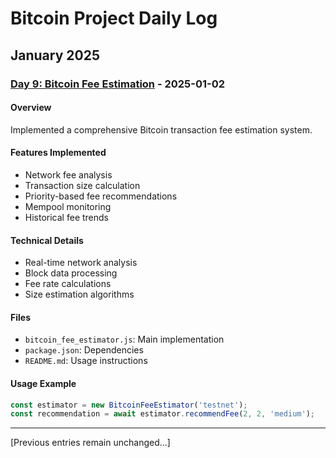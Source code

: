 # Bitcoin Project Daily Log

## January 2025

### [Day 9: Bitcoin Fee Estimation](Day9_fee_estimation/) - 2025-01-02

#### Overview
Implemented a comprehensive Bitcoin transaction fee estimation system.

#### Features Implemented
- Network fee analysis
- Transaction size calculation
- Priority-based fee recommendations
- Mempool monitoring
- Historical fee trends

#### Technical Details
- Real-time network analysis
- Block data processing
- Fee rate calculations
- Size estimation algorithms

#### Files
- `bitcoin_fee_estimator.js`: Main implementation
- `package.json`: Dependencies
- `README.md`: Usage instructions

#### Usage Example
```javascript
const estimator = new BitcoinFeeEstimator('testnet');
const recommendation = await estimator.recommendFee(2, 2, 'medium');
```

---

[Previous entries remain unchanged...]
